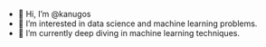 - 👋 Hi, I’m @kanugos
- 👀 I’m interested in data science and machine learning problems. 
- 🌱 I’m currently deep diving in machine learning techniques.

<!---
kanugos/kanugos is a ✨ special ✨ repository because its `README.md` (this file) appears on your GitHub profile.
You can click the Preview link to take a look at your changes.
--->

